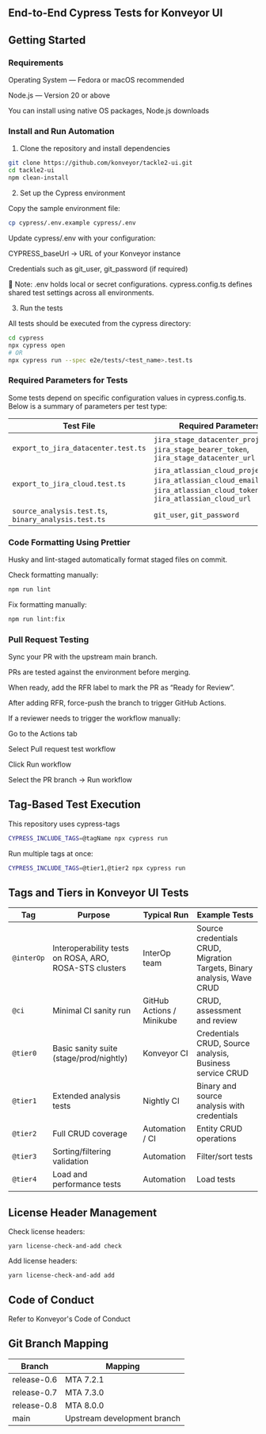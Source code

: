 ## End-to-End Cypress Tests for Konveyor UI

## Getting Started

### Requirements

Operating System — Fedora or macOS recommended

Node.js — Version 20 or above

You can install using native OS packages, Node.js downloads

### Install and Run Automation

1. Clone the repository and install dependencies

```sh
git clone https://github.com/konveyor/tackle2-ui.git
cd tackle2-ui
npm clean-install
```

2. Set up the Cypress environment

Copy the sample environment file:

```sh
cp cypress/.env.example cypress/.env
```

Update cypress/.env with your configuration:

CYPRESS_baseUrl → URL of your Konveyor instance

Credentials such as git_user, git_password (if required)

📝 Note:
.env holds local or secret configurations.
cypress.config.ts defines shared test settings across all environments.

3. Run the tests

All tests should be executed from the cypress directory:

```sh
cd cypress
npx cypress open
# OR
npx cypress run --spec e2e/tests/<test_name>.test.ts
```

### Required Parameters for Tests

Some tests depend on specific configuration values in cypress.config.ts.
Below is a summary of parameters per test type:

| Test File                                            | Required Parameters                                                                                                    |
| ---------------------------------------------------- | ---------------------------------------------------------------------------------------------------------------------- |
| `export_to_jira_datacenter.test.ts`                  | `jira_stage_datacenter_project_id`, `jira_stage_bearer_token`, `jira_stage_datacenter_url`                             |
| `export_to_jira_cloud.test.ts`                       | `jira_atlassian_cloud_project`, `jira_atlassian_cloud_email`, `jira_atlassian_cloud_token`, `jira_atlassian_cloud_url` |
| `source_analysis.test.ts`, `binary_analysis.test.ts` | `git_user`, `git_password`                                                                                             |

### Code Formatting Using Prettier

Husky and lint-staged automatically format staged files on commit.

Check formatting manually:

```sh
npm run lint
```

Fix formatting manually:

```sh
npm run lint:fix
```

### Pull Request Testing

Sync your PR with the upstream main branch.

PRs are tested against the environment before merging.

When ready, add the RFR label to mark the PR as “Ready for Review”.

After adding RFR, force-push the branch to trigger GitHub Actions.

If a reviewer needs to trigger the workflow manually:

Go to the Actions tab

Select Pull request test workflow

Click Run workflow

Select the PR branch → Run workflow

## Tag-Based Test Execution

This repository uses cypress-tags

```sh
CYPRESS_INCLUDE_TAGS=@tagName npx cypress run
```

Run multiple tags at once:

```sh
CYPRESS_INCLUDE_TAGS=@tier1,@tier2 npx cypress run
```

## Tags and Tiers in Konveyor UI Tests

| Tag        | Purpose                                                | Typical Run               | Example Tests                                                          |
| ---------- | ------------------------------------------------------ | ------------------------- | ---------------------------------------------------------------------- |
| `@interOp` | Interoperability tests on ROSA, ARO, ROSA-STS clusters | InterOp team              | Source credentials CRUD, Migration Targets, Binary analysis, Wave CRUD |
| `@ci`      | Minimal CI sanity run                                  | GitHub Actions / Minikube | CRUD, assessment and review                                            |
| `@tier0`   | Basic sanity suite (stage/prod/nightly)                | Konveyor CI               | Credentials CRUD, Source analysis, Business service CRUD               |
| `@tier1`   | Extended analysis tests                                | Nightly CI                | Binary and source analysis with credentials                            |
| `@tier2`   | Full CRUD coverage                                     | Automation / CI           | Entity CRUD operations                                                 |
| `@tier3`   | Sorting/filtering validation                           | Automation                | Filter/sort tests                                                      |
| `@tier4`   | Load and performance tests                             | Automation                | Load tests                                                             |

## License Header Management

Check license headers:

```shell
yarn license-check-and-add check
```

Add license headers:

```shell
yarn license-check-and-add add
```

## Code of Conduct

Refer to Konveyor's Code of Conduct

## Git Branch Mapping

| Branch      | Mapping                     |
| ----------- | --------------------------- |
| release-0.6 | MTA 7.2.1                   |
| release-0.7 | MTA 7.3.0                   |
| release-0.8 | MTA 8.0.0                   |
| main        | Upstream development branch |

<!-- test GPG signing -->
